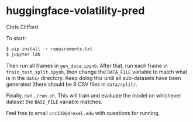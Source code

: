 # huggingface-volatility-pred

Chris Clifford

To start:
```bash
$ pip install -r requirements.txt
$ jupyter lab
```

Then run all frames in `gen_data.ipynb`.
After that, run each frame in `train_test_split.ipynb`, then change the `DATA_FILE` variable to match what is in the `data/` directory.
Keep doing this until all sub-datasets have been generated (there should be 9 CSV files in `data/split/`.

Finally, run `./run.sh`. This will train and evaluate the model on whichever dataset the `BASE_FILE` variable matches.

Feel free to email `crc339@drexel.edu` with questions for running.